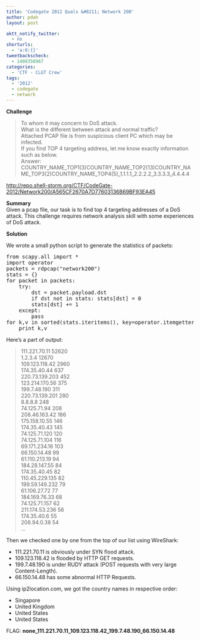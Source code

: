 ```yaml
---
title: 'Codegate 2012 Quals &#8211; Network 200'
author: pdah
layout: post

aktt_notify_twitter:
  - no
shorturls:
  - 'a:0:{}'
tweetbackscheck:
  - 1408358967
categories:
  - 'CTF - CLGT Crew'
tags:
  - '2012'
  - codegate
  - network
---
```

**Challenge**

> To whom it may concern to DoS attack.  
> What is the different between attack and normal traffic?  
> Attached PCAP file is from suspicious client PC which may be infected.  
> If you find TOP 4 targeting address, let me know exactly information such as below.  
> Answer:  
> COUNTRY\_NAME\_TOP1(3)COUNTRY\_NAME\_TOP2(13)COUNTRY\_NAME\_TOP3(2)COUNTRY\_NAME\_TOP4(5)\_1.1.1.1\_2.2.2.2\_3.3.3.3\_4.4.4.4 

<http://repo.shell-storm.org/CTF/CodeGate-2012/Network200/A565CF2670A7D77603136B69BF93EA45>

**Summary**  
Given a pcap file, our task is to find top 4 targeting addresses of a DoS attack. This challenge requires network analysis skill with some experiences of DoS attack.

**Solution**

We wrote a small python script to generate the statistics of packets:

<pre class="brush: python; title: ; notranslate" title="">from scapy.all import *
import operator
packets = rdpcap("network200")
stats = {}
for packet in packets:
    try:
        dst = packet.payload.dst
        if dst not in stats: stats[dst] = 0
        stats[dst] += 1
    except:
        pass
for k,v in sorted(stats.iteritems(), key=operator.itemgetter(1))[::-1]:
    print k,v
</pre>

Here’s a part of output:

> 111.221.70.11 52620  
> 1.2.3.4 12670  
> 109.123.118.42 2960  
> 174.35.40.44 637  
> 220.73.139.203 452  
> 123.214.170.56 375  
> 199.7.48.190 311  
> 220.73.139.201 280  
> 8.8.8.8 248  
> 74.125.71.94 208  
> 208.46.163.42 186  
> 175.158.10.55 146  
> 174.35.40.43 145  
> 74.125.71.120 120  
> 74.125.71.104 116  
> 69.171.234.16 103  
> 66.150.14.48 99  
> 61.110.213.19 94  
> 184.28.147.55 84  
> 174.35.40.45 82  
> 110.45.229.135 82  
> 199.59.149.232 79  
> 61.106.27.72 77  
> 184.169.76.33 68  
> 74.125.71.157 62  
> 211.174.53.236 56  
> 174.35.40.6 55  
> 208.94.0.38 54  
> &#8230; 

Then we checked one by one from the top of our list using WireShark:

*   111.221.70.11 is obviously under SYN flood attack.
*   109.123.118.42 is flooded by HTTP GET requests.
*   199.7.48.190 is under RUDY attack (POST requests with very large Content-Length).
*   66.150.14.48 has some abnormal HTTP Requests.

Using ip2location.com, we got the country names in respective order:

*   Singapore
*   United Kingdom
*   United States
*   United States

FLAG: **none\_111.221.70.11\_109.123.118.42\_199.7.48.190\_66.150.14.48**